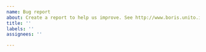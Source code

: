```yaml
---
name: Bug report
about: Create a report to help us improve. See http://www.boris.unito.it/report_a_bug/ for details
title: ''
labels: ''
assignees: ''

---
```


<!-- 

Important points to add in your bug report
===========================================

1) Indicate the version of BORIS

Verify you are using the last version (http://www.boris.unito.it/download) otherwise no bug report will be accepted.


2) Verify the integrity of your BORIS project using: Project > Check project integrity


3) Describe the bug

A clear and concise description of what the bug is.

Steps to reproduce the issue:

1. Go to '...'
2. Click on '....'
3. Scroll down to '....'
4. See error

**Expected behavior**

A clear and concise description of what you expected to happen.

Screenshots:  If applicable, add screenshots to help explain your problem.


Information about your system: 
 - OS: [windows 10, Ubuntu 22.04 ... ]
 - Type of BORIS installation (setup or portable ...)


In case of crash attach or copy the content of the boris.log file (before relaunching BORIS).
(see http://www.boris.unito.it/report_a_bug for its location)

-->
